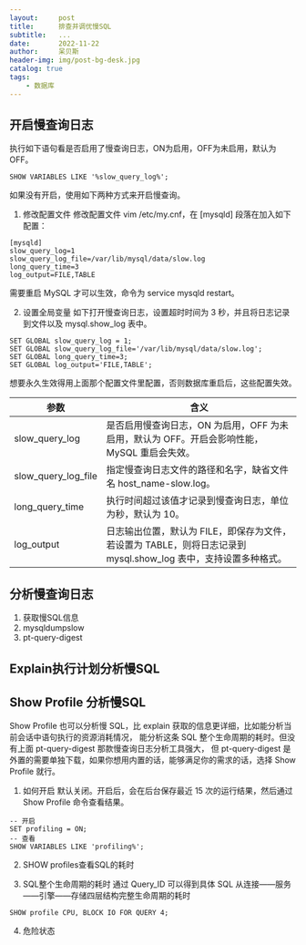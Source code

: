 ```yaml
---
layout:     post
title:      排查并调优慢SQL
subtitle:   ...
date:       2022-11-22
author:     呆贝斯
header-img: img/post-bg-desk.jpg
catalog: true
tags:
    - 数据库
---
```

## 开启慢查询日志
执行如下语句看是否启用了慢查询日志，ON为启用，OFF为未启用，默认为OFF。
```
SHOW VARIABLES LIKE '%slow_query_log%';
```
如果没有开启，使用如下两种方式来开启慢查询。
1. 修改配置文件
修改配置文件 vim /etc/my.cnf，在 [mysqld] 段落在加入如下配置：
```
[mysqld] 
slow_query_log=1 
slow_query_log_file=/var/lib/mysql/data/slow.log 
long_query_time=3 
log_output=FILE,TABLE
```
需要重启 MySQL 才可以生效，命令为 service mysqld restart。

2. 设置全局变量
如下打开慢查询日志，设置超时时间为 3 秒，并且将日志记录到文件以及 mysql.show_log 表中。
```
SET GLOBAL slow_query_log = 1;
SET GLOBAL slow_query_log_file='/var/lib/mysql/data/slow.log';
SET GLOBAL long_query_time=3;
SET GLOBAL log_output='FILE,TABLE';
```
想要永久生效得用上面那个配置文件里配置，否则数据库重启后，这些配置失效。

| 参数                  | 含义                                                                    |
|---------------------|-----------------------------------------------------------------------|
| slow_query_log      | 是否启用慢查询日志，ON 为启用，OFF 为未启用，默认为 OFF。开启会影响性能，MySQL 重启会失效。                |
| slow_query_log_file | 指定慢查询日志文件的路径和名字，缺省文件名 host_name-slow.log。                             |
| long_query_time     | 执行时间超过该值才记录到慢查询日志，单位为秒，默认为 10。                                        |
| log_output          | 日志输出位置，默认为 FILE，即保存为文件，若设置为 TABLE，则将日志记录到 mysql.show_log 表中，支持设置多种格式。 |
## 分析慢查询日志
1. 获取慢SQL信息
2. mysqldumpslow
3. pt-query-digest

## Explain执行计划分析慢SQL

## Show Profile 分析慢SQL
Show Profile 也可以分析慢 SQL，比 explain 获取的信息更详细，比如能分析当前会话中语句执行的资源消耗情况，
能分析这条 SQL 整个生命周期的耗时。但没有上面 pt-query-digest 那款慢查询日志分析工具强大，
但 pt-query-digest 是外置的需要单独下载，如果你想用内置的话，能够满足你的需求的话，选择 Show Profile 就行。
1. 如何开启
默认关闭。开启后，会在后台保存最近 15 次的运行结果，然后通过 Show Profile 命令查看结果。
```
-- 开启
SET profiling = ON;
-- 查看
SHOW VARIABLES LIKE 'profiling%';
```
2. SHOW profiles查看SQL的耗时

3. SQL整个生命周期的耗时
通过 Query_ID 可以得到具体 SQL 从连接——服务——引擎——存储四层结构完整生命周期的耗时
```
SHOW profile CPU, BLOCK IO FOR QUERY 4;
```
4. 危险状态
